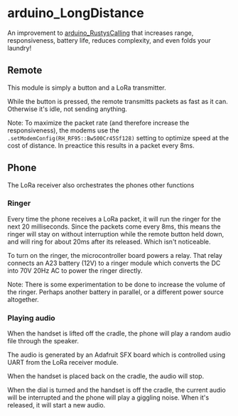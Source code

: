 # arduino_LongDistance
An improvement to [arduino_RustysCalling]() that increases range, responsiveness, battery life, reduces complexity, and even folds your laundry!

## Remote
This module is simply a button and a LoRa transmitter.

While the button is pressed, the remote transmitts packets as fast as it can. Otherwise it's idle, not sending anything.

Note: To maximize the packet rate (and therefore increase the responsiveness), the modems use the `.setModemConfig(RH_RF95::Bw500Cr45Sf128)` setting to optimize speed at the cost of distance. In preactice this results in a packet every 8ms.

## Phone
The LoRa receiver also orchestrates the phones other functions

### Ringer
Every time the phone receives a LoRa packet, it will run the ringer for the next 20 milliseconds. Since the packets come every 8ms, this means the ringer will stay on without interruption while the remote button held down, and will ring for about 20ms after its released. Which isn't noticeable.

To turn on the ringer, the microcontroller board powers a relay. That relay connects an A23 battery (12V) to a ringer module which converts the DC into 70V 20Hz AC to power the ringer directly.

Note: There is some experimentation to be done to increase the volume of the ringer. Perhaps another battery in parallel, or a different power source altogether.

### Playing audio
When the handset is lifted off the cradle, the phone will play a random audio file through the speaker.

The audio is generated by an Adafruit SFX board which is controlled using UART from the LoRa receiver module.

When the handset is placed back on the cradle, the audio will stop.

When the dial is turned and the handset is off the cradle, the current audio will be interrupted and the phone will play a giggling noise. When it's released, it will start a new audio.

